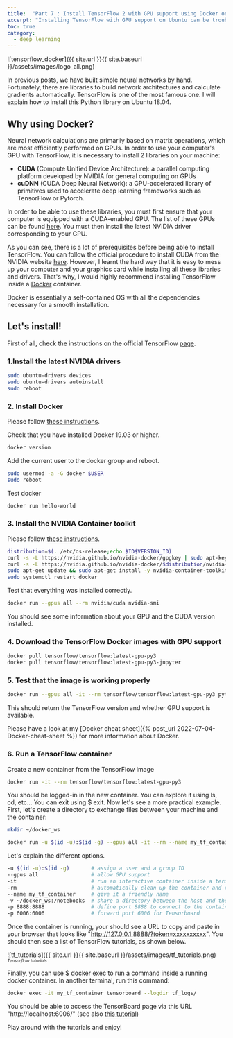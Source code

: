 ```yaml
---
title:  "Part 7 : Install TensorFlow 2 with GPU support using Docker on Ubuntu"
excerpt: "Installing TensorFlow with GPU support on Ubuntu can be troublesome. We will see how to use Docker avoid a headache."
toc: true
category:
  - deep learning
---
```



![tensorflow_docker]({{ site.url }}{{ site.baseurl }}/assets/images/logo_all.png)

In previous posts, we have built simple neural networks by hand. Fortunately, there are libraries to build network architectures and calculate gradients automatically. TensorFlow is one of the most famous one. I will explain how to install this Python library on Ubuntu 18.04.

## Why using Docker?

Neural network calculations are primarily based on matrix operations, which are most efficiently performed on GPUs. In order to use your computer's GPU with TensorFlow, it is necessary to install 2 libraries on your machine:
- **CUDA** (Compute Unified Device Architecture): a parallel computing platform developed by NVIDIA for general computing on GPUs
- **cuDNN** (CUDA Deep Neural Network): a GPU-accelerated library of primitives used to accelerate deep learning frameworks such as TensorFlow or Pytorch.

In order to be able to use these libraries, you must first ensure that your computer is equipped with a CUDA-enabled GPU. The list of these GPUs can be found [here](https://developer.nvidia.com/cuda-gpus). You must then install the latest NVIDIA driver corresponding to your GPU.


As you can see, there is a lot of prerequisites before being able to install TensorFlow. You can follow the official procedure to install CUDA from the NVIDIA website [here](https://docs.nvidia.com/cuda/cuda-installation-guide-linux/index.html). However, I learnt the hard way that it is easy to mess up your computer and your graphics card while installing all these libraries and drivers. That's why, I would highly recommend installing TensorFlow inside a [Docker](https://www.docker.com/) container.

Docker is essentially a self-contained OS with all the dependencies necessary for a smooth installation.

## Let's install!

First of all, check the instructions on the official TensorFlow [page](https://www.tensorflow.org/install/docker).

### 1.Install the latest NVIDIA drivers

```bash
sudo ubuntu-drivers devices
sudo ubuntu-drivers autoinstall
sudo reboot
```

### 2. Install Docker

Please follow [these instructions](https://docs.docker.com/install/linux/docker-ce/ubuntu/).

Check that you have installed Docker 19.03 or higher.

```bash
docker version
```

Add the current user to the docker group and reboot.

```bash
sudo usermod -a -G docker $USER
sudo reboot
```

Test docker

```bash
docker run hello-world
```

### 3. Install the NVIDIA Container toolkit

Please follow [these instructions](https://github.com/NVIDIA/nvidia-docker).

```bash
distribution=$(. /etc/os-release;echo $ID$VERSION_ID)
curl -s -L https://nvidia.github.io/nvidia-docker/gpgkey | sudo apt-key add -
curl -s -L https://nvidia.github.io/nvidia-docker/$distribution/nvidia-docker.list | sudo tee /etc/apt/sources.list.d/nvidia-docker.list
sudo apt-get update && sudo apt-get install -y nvidia-container-toolkit
sudo systemctl restart docker
```

Test that everything was installed correctly.

```bash
docker run --gpus all --rm nvidia/cuda nvidia-smi
```

You should see some information about your GPU and the CUDA version installed.


### 4. Download the TensorFlow Docker images with GPU support


```bash
docker pull tensorflow/tensorflow:latest-gpu-py3
docker pull tensorflow/tensorflow:latest-gpu-py3-jupyter
```

### 5. Test that the image is working properly


```bash
docker run --gpus all -it --rm tensorflow/tensorflow:latest-gpu-py3 python -c "import tensorflow as tf; print(tf.version); print(tf.test.is_gpu_available()); print(tf.test.is_built_with_cuda())"
```

This should return the TensorFlow version and whether GPU support is available.


Please have a look at my [Docker cheat sheet]({% post_url 2022-07-04-Docker-cheat-sheet %}) for more information about Docker.




### 6. Run a TensorFlow container



Create a new container from the TensorFlow image


```bash
docker run -it --rm tensorflow/tensorflow:latest-gpu-py3
```


You should be logged-in in the new container. You can explore it using ls, cd, etc... You can exit using $ exit. Now let's see a more practical example. First, let's create a directory to exchange files between your machine and the container:


```bash
mkdir ~/docker_ws
```

```bash
docker run -u $(id -u):$(id -g) --gpus all -it --rm --name my_tf_container -v ~/docker_ws:/notebooks -p 8888:8888 -p 6006:6006 tensorflow/tensorflow:latest-gpu-py3-jupyter
```


 Let's explain the different options.


```bash
-u $(id -u):$(id -g)       # assign a user and a group ID
--gpus all                 # allow GPU support
-it                        # run an interactive container inside a terminal
-rm                        # automatically clean up the container and remove the file system after closing the container
--name my_tf_container     # give it a friendly name
-v ~/docker_ws:/notebooks  # share a directory between the host and the container
-p 8888:8888               # define port 8888 to connect to the container
-p 6006:6006               # forward port 6006 for Tensorboard
```


Once the container is running, your should see a URL to copy and paste in your browser that looks like "http://127.0.0.1:8888/?token=xxxxxxxxxx". You should then see a list of TensorFlow tutorials, as shown below.

![tf_tutorials]({{ site.url }}{{ site.baseurl }}/assets/images/tf_tutorials.png)
<sub><sup>*Tensorflow tutorials*</sup></sub>

Finally, you can use $ docker exec to run a command inside a running docker container. In another terminal, run this command:


```bash
docker exec -it my_tf_container tensorboard --logdir tf_logs/
```


You should be able to access the TensorBoard page via this URL "http://localhost:6006/" (see also [this tutorial](https://www.youtube.com/watch?v=W3bk2pojLoU))


Play around with the tutorials and enjoy!



